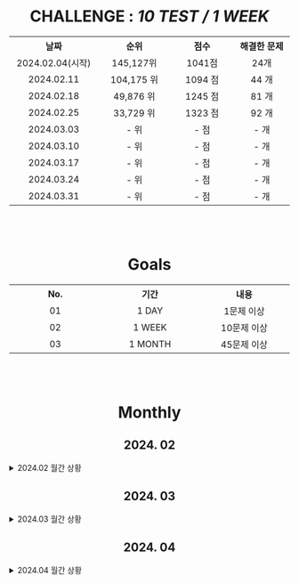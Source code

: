 <div align=center>
<h1>CHALLENGE : <i>10 TEST / 1 WEEK</i> </h1>

<p>
    <table>
        <th width='200'>날짜</th>
        <th width='200'>순위</th>
        <th width='200'>점수</th>
        <th width='200'>해결한 문제</th>
        <tr align=center>
            <td>2024.02.04(시작)</td>
            <td>145,127위</td>
            <td>1041점</td>
            <td>24개</td>
        </tr>
        <tr align=center>
            <td>2024.02.11</td>
            <td>104,175 위</td>
            <td>1094 점</td>
            <td>44 개</td>
        </tr>
        <tr align=center>
            <td>2024.02.18</td>
            <td>49,876 위</td>
            <td>1245 점</td>
            <td>81 개</td>
        </tr>
        <tr align=center>
            <td>2024.02.25</td>
            <td>33,729 위</td>
            <td>1323 점</td>
            <td>92 개</td>
        </tr>
        <tr align=center>
            <td>2024.03.03</td>
            <td>- 위</td>
            <td>- 점</td>
            <td>- 개</td>
        </tr>
        <tr align=center>
            <td>2024.03.10</td>
            <td>- 위</td>
            <td>- 점</td>
            <td>- 개</td>
        </tr>
        <tr align=center>
            <td>2024.03.17</td>
            <td>- 위</td>
            <td>- 점</td>
            <td>- 개</td>
        </tr>
        <tr align=center>
            <td>2024.03.24</td>
            <td>- 위</td>
            <td>- 점</td>
            <td>- 개</td>
        </tr>
        <tr align=center>
            <td>2024.03.31</td>
            <td>- 위</td>
            <td>- 점</td>
            <td>- 개</td>
        </tr>
    </table>
</p>
</div>

<br>
<br>

<div align=center>
    <p>
        <h1>Goals</h1>
        <table>
            <th width='200'>No.</th>
            <th width='200'>기간</th>
            <th width='200'>내용</th>
            <tr align=center>
                <td>01</td>
                <td>1 DAY</td>
                <td>1문제 이상</td>
            </tr>
            <tr align=center>
                <td>02</td>
                <td>1 WEEK</td>
                <td>10문제 이상</td>
            </tr>
            <tr align=center>
                <td>03</td>
                <td>1 MONTH</td>
                <td>45문제 이상</td>
            </tr>
        </table>
    </p>
</div>
<br>
<br>
<h1 align="center">Monthly</h1>

<h2 align="center">2024. 02</h2> 
<details>
<summary>2024.02 월간 상황</summary>
<div align=center>
    <p>
        <table>
            <th width="100"></th>
            <th width="80"style="color:rgb(255,50,0)">SUN</th>
            <th width="80">MON</th>
            <th width="80">TUE</th>
            <th width="80">WED</th>
            <th width="80">THU</th>
            <th width="80">FRI</th>
            <th width="80"style="color:rgb(0,50,255)">SAT</th>
            <th width="100">주간</th>
            <tr align=center>
                <td>날짜<br>문제</td>
                <td>-<br>-</td>
                <td>-<br>-</td>
                <td>-<br>-</td>
                <td>-<br>-</td>
                <td>1<br>0️⃣</td>
                <td>2<br>0️⃣</td>
                <td>3<br>0️⃣</td>
                <td>0개<br>🟥</td>
            </tr>
            <tr align=center>
                <td>날짜<br>문제</td>
                <td>4<br>0️⃣</td>
                <td>5<br>2️⃣</td>
                <td>6<br>4️⃣</td>
                <td>7<br>3️⃣</td>
                <td>8<br>5️⃣</td>
                <td>9<br>0️⃣</td>
                <td>10<br>1️⃣</td>
                <td>15개<br>🟩</td>
            </tr>
            <tr align=center>
                <td>날짜<br>문제</td>
                <td>11<br>5️⃣</td>
                <td>12<br>2️⃣</td>
                <td>13<br>1️⃣</td>
                <td>14<br>2️⃣3️⃣</td>
                <td>15<br>6️⃣</td>
                <td>16<br>4️⃣</td>
                <td>17<br>1️⃣</td>
                <td>42개<br>🟩</td>
            </tr>
            <tr align=center>
                <td>날짜<br>달성</td>
                <td>18<br>0️⃣</td>
                <td>19<br>2️⃣</td>
                <td>20<br>2️⃣</td>
                <td>21<br>4️⃣</td>
                <td>22<br>0️⃣</td>
                <td>23<br>2️⃣</td>
                <td>24<br>2️⃣</td>
                <td>12개<br>🟩</td>
            </tr>
            <tr align=center>
                <td>날짜<br>달성</td>
                <td>25<br>0️⃣</td>
                <td>26<br>0️⃣</td>
                <td>27<br>0️⃣</td>
                <td>28<br>0️⃣</td>
                <td>29<br>0️⃣</td>
                <td>-<br>-</td>
                <td>-<br>-</td>
                <td>0개<br>⬜</td>
            </tr>
        </table>
    </p>
</div>
</details>


<h2 align="center">2024. 03</h2> 
<details>
<summary>2024.03 월간 상황</summary>
<div align=center>
    <p>
        <table>
            <th width="100"></th>
            <th width="80"style="color:rgb(255,50,0)">SUN</th>
            <th width="80">MON</th>
            <th width="80">TUE</th>
            <th width="80">WED</th>
            <th width="80">THU</th>
            <th width="80">FRI</th>
            <th width="80"style="color:rgb(0,50,255)">SAT</th>
            <th width="100">주간</th>
            <tr align=center>
                <td>날짜<br>문제</td>
                <td>-<br>-</td>
                <td>-<br>-</td>
                <td>-<br>-</td>
                <td>-<br>-</td>
                <td>-<br>-</td>
                <td>1<br>0️⃣</td>
                <td>2<br>0️⃣</td>
                <td>0개<br>⬜</td>
            </tr>
            <tr align=center>
                <td>날짜<br>문제</td>
                <td>3<br>0️⃣</td>
                <td>4<br>0️⃣</td>
                <td>5<br>0️⃣</td>
                <td>6<br>0️⃣</td>
                <td>7<br>0️⃣</td>
                <td>8<br>0️⃣</td>
                <td>9<br>0️⃣</td>
                <td>0개<br>⬜</td>
            </tr>
            <tr align=center>
                <td>날짜<br>문제</td>
                <td>10<br>0️⃣</td>
                <td>11<br>0️⃣</td>
                <td>12<br>0️⃣</td>
                <td>13<br>0️⃣</td>
                <td>14<br>0️⃣</td>
                <td>15<br>0️⃣</td>
                <td>16<br>0️⃣</td>
                <td>0개<br>⬜</td>
            </tr>
            <tr align=center>
                <td>날짜<br>달성</td>
                <td>17<br>0️⃣</td>
                <td>18<br>0️⃣</td>
                <td>19<br>0️⃣</td>
                <td>20<br>0️⃣</td>
                <td>21<br>0️⃣</td>
                <td>22<br>0️⃣</td>
                <td>23<br>0️⃣</td>
                <td>0개<br>⬜</td>
            </tr>
            <tr align=center>
                <td>날짜<br>달성</td>
                <td>24<br>0️⃣</td>
                <td>25<br>0️⃣</td>
                <td>26<br>0️⃣</td>
                <td>27<br>0️⃣</td>
                <td>28<br>0️⃣</td>
                <td>29<br>0️⃣</td>
                <td>30<br>0️⃣</td>
                <td>0개<br>⬜</td>
            </tr>
            <tr align=center>
                <td>날짜<br>달성</td>
                <td>31<br>0️⃣</td>
                <td>-<br>-</td>
                <td>-<br>-</td>
                <td>-<br>-</td>
                <td>-<br>-</td>
                <td>-<br>-</td>
                <td>-<br>-</td>
                <td>0개<br>⬜</td>
            </tr>
        </table>
    </p>
</div>
</details>


<h2 align="center">2024. 04</h2> 
<details>
<summary>2024.04 월간 상황</summary>
<div align=center>
    <p>
        <table>
            <th width="100"></th>
            <th width="80"style="color:rgb(255,50,0)">SUN</th>
            <th width="80">MON</th>
            <th width="80">TUE</th>
            <th width="80">WED</th>
            <th width="80">THU</th>
            <th width="80">FRI</th>
            <th width="80"style="color:rgb(0,50,255)">SAT</th>
            <th width="100">주간</th>
            <tr align=center>
                <td>날짜<br>문제</td>
                <td>-<br>-</td>
                <td>1<br>0️⃣</td>
                <td>2<br>0️⃣</td>
                <td>3<br>0️⃣</td>
                <td>4<br>0️⃣</td>
                <td>5<br>0️⃣</td>
                <td>6<br>0️⃣</td>
                <td>0개<br>⬜</td>
            </tr>
            <tr align=center>
                <td>날짜<br>문제</td>
                <td>7<br>0️⃣</td>
                <td>8<br>0️⃣</td>
                <td>9<br>0️⃣</td>
                <td>10<br>0️⃣</td>
                <td>11<br>0️⃣</td>
                <td>12<br>0️⃣</td>
                <td>13<br>0️⃣</td>
                <td>0개<br>⬜</td>
            </tr>
            <tr align=center>
                <td>날짜<br>문제</td>
                <td>14<br>0️⃣</td>
                <td>15<br>0️⃣</td>
                <td>16<br>0️⃣</td>
                <td>17<br>0️⃣</td>
                <td>18<br>0️⃣</td>
                <td>19<br>0️⃣</td>
                <td>20<br>0️⃣</td>
                <td>0개<br>⬜</td>
            </tr>
            <tr align=center>
                <td>날짜<br>달성</td>
                <td>21<br>0️⃣</td>
                <td>22<br>0️⃣</td>
                <td>23<br>0️⃣</td>
                <td>24<br>0️⃣</td>
                <td>25<br>0️⃣</td>
                <td>26<br>0️⃣</td>
                <td>27<br>0️⃣</td>
                <td>0개<br>⬜</td>
            </tr>
            <tr align=center>
                <td>날짜<br>달성</td>
                <td>28<br>0️⃣</td>
                <td>29<br>0️⃣</td>
                <td>30<br>0️⃣</td>
                <td>-<br>-</td>
                <td>-<br>-</td>
                <td>-<br>-</td>
                <td>-<br>-</td>
                <td>0개<br>⬜</td>
            </tr>
        </table>
    </p>
</div>
</details>